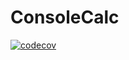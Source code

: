 # ConsoleCalc
[![codecov](https://codecov.io/gh/Narteno/ConsoleCalc/branch/feat/tests/graph/badge.svg?token=GN5IJ60R5X)](https://codecov.io/gh/Narteno/ConsoleCalc)
